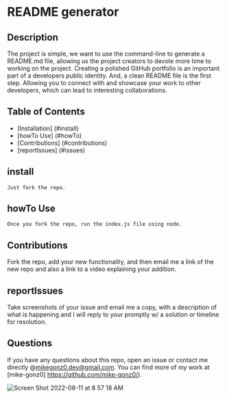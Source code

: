 # README generator
  
  ## Description
  The project is simple, we want to use the command-line to generate a README.md file, allowing us the project creators to devote more time to working on the project. Creating a polished GitHub portfolio is an important part of a developers public identity. And, a clean README file is the first step. Allowing you to connect with and showcase your work to other developers, which can lead to interesting collaborations.
  ## Table of Contents
  
  * [Installation] (#install)
  * [howTo Use] (#howTo)
  * [Contributions] (#contributions)
  * [reportIssues] (#issues)


  ## install
  ```
  Just fork the repo.
  ```

  ## howTo Use
  ```
  Once you fork the repo, run the index.js file using node. 
  ```

  ## Contributions
  Fork the repo, add your new functionality, and then email me a link of the new repo and also a link to a video explaining your addition.

  ## reportIssues
  Take screenshots of your issue and email me a copy, with a description of what is happening and I will reply to your promptly w/ a solution or timeline for resolution. 

  ## Questions
  If you have any questions about this repo, open an issue or contact me directly @mikegonz0.dev@gmail.com. You can find more of my work at [mike-gonz0] https://github.com/mike-gonz0/).
  
  
![Screen Shot 2022-08-11 at 8 57 18 AM](https://user-images.githubusercontent.com/98365942/184140211-9c05f911-1ac7-4a54-bc88-191432f4d674.png)
